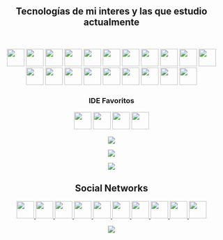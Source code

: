 

<!--[![ReadMe Card](https://github-readme-stats.vercel.app/api/pin/?username=SebastianEPH&repo=SpyTrojan_Keylogger)](https://github.com/anuraghazra/github-readme-stats)-->


<h2 align="center">Tecnologías de mi interes y las que estudio actualmente</h2>
<br>
<p align="center">
    <a> <img src="https://devicon.dev/devicon.git/icons/android/android-original.svg" width="40" height="40"/> </a>
    <a> <img src="https://www.yoyogames.com/images/pages/gamemaker/xblc/gms-large-white-icon.png"  width="40" height="40"/> </a> 
    <a> <img src="https://devicon.dev/devicon.git/icons/linux/linux-original.svg" width="40" height="40"/> </a> 
    <a> <img src="https://devicon.dev/devicon.git/icons/csharp/csharp-original.svg" width="40" height="40"/> </a>
    <a> <img src="https://devicon.dev/devicon.git/icons/cplusplus/cplusplus-original.svg" width="40" height="40"/> </a>
    <a> <img src="https://devicon.dev/devicon.git/icons/git/git-original.svg" width="40" height="40"/> </a>
    <a> <img src="https://devicon.dev/devicon.git/icons/github/github-original.svg" width="40" height="40"/> </a>
    <a> <img src="https://devicon.dev/devicon.git/icons/gitlab/gitlab-original.svg" width="40" height="40"/> </a>
    <a> <img src="https://devicon.dev/devicon.git/icons/heroku/heroku-plain-wordmark.svg" width="40" height="40"/> </a>
    <a> <img src="https://devicon.dev/devicon.git/icons/express/express-original-wordmark.svg" width="40" height="40"/> </a>
    <a> <img src="https://devicon.dev/devicon.git/icons/javascript/javascript-original.svg" width="40" height="40"/> </a>
    <a> <img src="https://devicon.dev/devicon.git/icons/nodejs/nodejs-original.svg" width="40" height="40"/> </a>
    <a> <img src="https://devicon.dev/devicon.git/icons/handlebars/handlebars-original-wordmark.svg" width="40" height="40"/> </a>
    <a> <img src="https://devicon.dev/devicon.git/icons/dot-net/dot-net-original-wordmark.svg" width="40" height="40"/> </a>
    <a> <img src="https://devicon.dev/devicon.git/icons/bootstrap/bootstrap-plain.svg" width="40" height="40"/> </a>
    <a> <img src="https://devicon.dev/devicon.git/icons/npm/npm-original-wordmark.svg" width="40" height="40"/> </a>
    <a> <img src="https://devicon.dev/devicon.git/icons/java/java-original.svg" width="40" height="40"/> </a>
    <!--a> <img src="https://devicon.dev/devicon.git/icons/php/php-original.svg" width="40" height="40"/> </a-->
    <a> <img src="https://devicon.dev/devicon.git/icons/python/python-original.svg" width="40" height="40"/> </a>
    <a> <img src="https://devicon.dev/devicon.git/icons/django/django-original.svg" width="40" height="40"/> </a>
    <a> <img src="https://devicon.dev/devicon.git/icons/mysql/mysql-original.svg" width="40" height="40"/> </a>
    <!-- <a> <img src="https://devicon.dev/devicon.git/icons/oracle/oracle-original.svg" width="40" height="40"/> </a> -->
</p>


<h3 align="center">IDE Favoritos</h3>
<p align="center">
    <a> <img src="https://devicon.dev/devicon.git/icons/visualstudio/visualstudio-plain.svg" width="40" height="40"/> </a>
    <a> <img src="https://devicon.dev/devicon.git/icons/intellij/intellij-original.svg" width="40" height="40"/> </a>
    <a> <img src="https://devicon.dev/devicon.git/icons/webstorm/webstorm-original.svg" width="40" height="40"/> </a>
    <a> <img src="https://devicon.dev/devicon.git/icons/pycharm/pycharm-original.svg" width="40" height="40"/> </a>
</p>



<p align="center">
    <a href= "https://github.com/SebastianEPH/"><img src="https://img.shields.io/github/followers/SebastianEPH?style=social"></a>
    
</p><p align="center">
    <img src="https://github-readme-stats.vercel.app/api/top-langs/?username=SebastianEPH&langs_count=10&theme=chartreuse-dark&layout=compact">
</p>

<p align="center">
    <img src="https://github-readme-stats.vercel.app/api?username=SebastianEPH&show_icons=true&theme=chartreuse-dark"/>
</p>

 <h2 align="center">Social Networks</h2>

<p align="center">
    <a href="https://t.me/sebastianeph" > <img src="https://www.vectorlogo.zone/logos/telegram/telegram-icon.svg" width="40" height="40"/> </a> 
    <a href="https://t.me/SebastianEPH_bot" > <img src="https://www.vectorlogo.zone/logos/telegram/telegram-icon.svg" width="40" height="40"/> </a> 
    <a href="https://www.youtube.com/channel/UCerQxFkwZZRxjcTuLX9FueA?view_as=subscriber" ><img src="https://www.vectorlogo.zone/logos/youtube/youtube-icon.svg" width="40" height="40"/> </a> 
    <a href="https://www.linkedin.com/in/sebastianeph/"> <img src="https://www.vectorlogo.zone/logos/linkedin/linkedin-icon.svg" width="40" height="40"/> </a>
    <a href="mailto:sebastianeph99@gmail.com"> <img src="https://www.vectorlogo.zone/logos/gmail/gmail-icon.svg" width="40" height="40"/> </a>
    <a href="https://www.facebook.com/SebastianEPH"> <img src="https://www.vectorlogo.zone/logos/facebook/facebook-official.svg" width="40" height="40"/> </a>
    <a href= "https://github.com/SebastianEPH"> <img src="https://www.vectorlogo.zone/logos/github/github-tile.svg" width="40" height="40"/> </a>
    <a href= "https://gitlab.com/SebastianEPH"> <img src="https://devicon.dev/devicon.git/icons/gitlab/gitlab-original.svg" width="40" height="40"/> </a>
    <a href= "https://twitter.com/sebastianeph99/"> <img src="https://www.vectorlogo.zone/logos/twitter/twitter-tile.svg" width="40" height="40"/> </a>
    <a href= "https://www.instagram.com/sebastianeph99/"> <img src="https://www.vectorlogo.zone/logos/instagram/instagram-tile.svg" width="40" height="40"/> </a><br>
    <p align="center"><img src="https://profile-counter.glitch.me/{SebastianEPH}/count.svg"></p>
</p>
